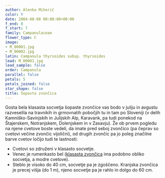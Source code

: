 ```yaml
---
author: Alenka Mihorič
color: Y
date: 2004-08-08 00:00:00+00:00
f_end: 8
f_start: 7
family: Campanulaceae
flower_type: C
image:
- M_00001.jpg
- M_00002.jpg
latin: Campanula thyrsoides subsp. thyrsoides
lead: M_00001.jpg
lead_sample: false
order: Campanula
parallel: false
petals: 5
petals_joined: false
star_shape: false
title: Šopasta zvončica
---
```

Gosta bela klasasta socvetja šopaste zvončice vas bodo v juliju in avgustu razveselila na travnikih in grmovnatih pobočjih tu in tam po Sloveniji (v delih Kamniško-Savinjskih in Julijskih Alp, Karavank, pa tudi ponekod na Štajerskem, Notranjskem, Dolenjskem in v Zasavju). Že ob prvem pogledu na njene cvetove boste vedeli, da imate pred seboj zvončico (pa čeprav so cvetovi večine zvončic vijolični), od drugih zvončic pa jo poleg značilne barve cvetov ločijo tudi te lastnosti:

-   Cvetovi so združeni v klasasto socvetje.
-   Venec je rumenkasto bel ([klasasta zvončica](../campanulaspicata/) ima podobno obliko socvetja, a modre cvetove).
-   Steblo je visoko do 40 cm, socvetje pa je zgoščeno. Kranjska zvončica je precej višja (do 1 m), njeno socvetje pa je rahlo in dolgo do 60 cm.
